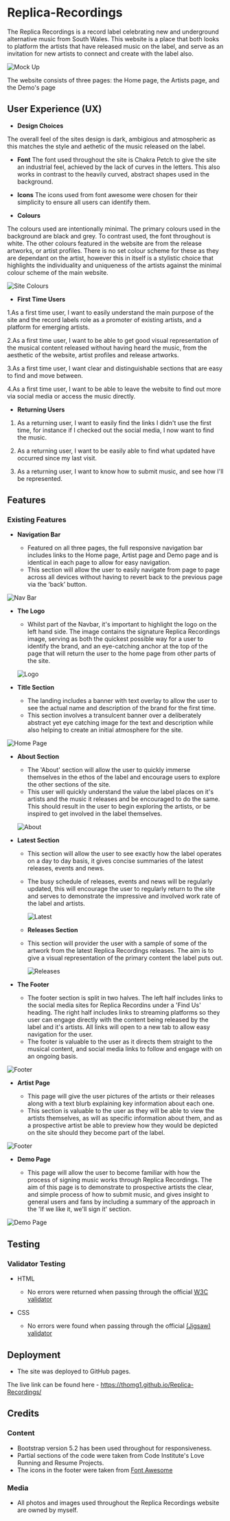 # Replica-Recordings

The Replica Recordings is a record label celebrating new and underground alternative music from South Wales. This website is a place that both looks to platform the artists that have released music on the label, and serve as an invitation for new artists to connect and create with the label also. 

![Mock Up](documentation/screenshots/mockups1.jpg)


The website consists of three pages: the Home page, the Artists page, and the Demo's page

## User Experience (UX)

- __Design Choices__

The overall feel of the sites design is dark, ambigious and atmospheric as this matches the style and aethetic of the music released on the label. 

- __Font__
The font used throughout the site is Chakra Petch to give the site an industrial feel, achieved by the lack of curves in the letters. This also works in contrast to the heavily curved, abstract shapes used in the background.

- __Icons__
The icons used from font awesome were chosen for their simplicity to ensure all users can identify them.

- __Colours__

The colours used are intentionally minimal. The primary colours used in the background are black and grey. To contrast used, the font throughout is white. 
The other colours featured in the website are from the release artworks, or artist profiles. There is no set colour scheme for these as they are dependant on the artist, however this in itself is a stylistic choice that highlights the individuality and uniqueness of the artists against the minimal colour scheme of the main website. 

![Site Colours](documentation/screenshots/site-colours.png)

- __First Time Users__

1.As a first time user, I want to easily understand the main purpose of the site and the record labels role as a promoter of existing artists, and a platform for emerging artists.

2.As a first time user, I want to be able to get good visual representation of the musical content released without having heard the music, from the aesthetic of the website, artist profiles and release artworks.

3.As a first time user, I want clear and distinguishable sections that are easy to find and move between. 

4.As a first time user, I want to be able to leave the website to find out more via social media or access the music directly.

- __Returning Users__

1. As a returning user, I want to easily find the links I didn't use the first time, for instance if I checked out the social media, I now want to find the music.

2. As a returning user, I want to be easily able to find what updated have occurred since my last visit. 

3. As a returning user, I want to know how to submit music, and see how I'll be represented. 



## Features 

### Existing Features

- __Navigation Bar__

  - Featured on all three pages, the full responsive navigation bar includes links to the Home page, Artist page and Demo page and is identical in each page to allow for easy navigation.
  - This section will allow the user to easily navigate from page to page across all devices without having to revert back to the previous page via the ‘back’ button. 

![Nav Bar](documentation/screenshots/navbar.png)

- __The Logo__
 
  - Whilst part of the Navbar, it's important to highlight the logo on the left hand side. The image contains the signature Replica Recordings image, serving as both the quickest possible way for a user to identify the brand, and an eye-catching anchor at the top of the page that will return the user to the home page from other parts of the site. 

  ![Logo](assets/images/replicalogo.jpg)
  

- __Title Section__

  - The landing includes a banner with text overlay to allow the user to see the actual name and description of the brand for the first time. 
  - This section involves a  transulcent banner over a deliberately abstract yet eye catching image for the text and description while also helping to create an initial atmosphere for the site.

![Home Page](documentation/screenshots/homepage.png)

- __About Section__

  - The 'About' section will allow the user to quickly immerse themselves in the ethos of the label and encourage users to explore the other sections of the site.
  - This user will quickly understand the value the label places on it's artists and the music it releases and be encouraged to do the same. This should result in the user to begin exploring the artists, or be inspired to get involved in the label themselves. 

  ![About](documentation/screenshots/about-screenshot.png)

- __Latest Section__

  - This section will allow the user to see exactly how the label operates on a day to day basis, it gives concise summaries of the latest releases, events and news.  
  - The busy schedule of releases, events and news will be regularly updated, this will encourage the user to regularly return to the site and serves to demonstrate the impressive and involved work rate of the label and artists. 

    ![Latest](documentation/screenshots/latest-screenshot.png)
  
  - __Releases Section__

  - This section will provider the user with a sample of some of the artwork from the latest Replica Recordings releases. The aim is to give a visual representation of the primary content the label puts out. 

     ![Releases](documentation/screenshots/releases-screenshot.png)

- __The Footer__ 

  - The footer section is split in two halves. The left half includes links to the social media sites for Replica Recordins under a 'Find Us' heading. The right half includes links to streaming platforms so they user can engage directly with the content being released by the label and it's artists. All links will open to a new tab to allow easy navigation for the user. 
  - The footer is valuable to the user as it directs them straight to the musical content, and social media links to follow and engage with on an ongoing basis. 

![Footer](documentation/screenshots/footer.png)

- __Artist Page__

  - This page will give the user pictures of the artists or their releases along with a text blurb explaining key information about each one. 
  - This section is valuable to the user as they will be able to view the artists themselves, as will as specific information about them, and as a prospective artist be able to preview how they would be depicted on the site should they become part of the label.  

![Footer](documentation/screenshots/artists.png)

- __Demo Page__

  - This page will allow the user to become familiar with how the process of signing music works through Replica Recordings. The aim of this page is to demonstrate to prospective artists the clear, and simple process of how to submit music, and gives insight to general users and fans by including a summary of the approach in the 'If we like it, we'll sign it' section.

![Demo Page](documentation/screenshots/demopage.png)

## Testing 


### Validator Testing 

- HTML
  - No errors were returned when passing through the official [W3C validator](https://validator.w3.org/nu/?doc=https%3A%2F%2Fcode-institute-org.github.io%2Flove-running-2.0%2Findex.html)

- CSS
  - No errors were found when passing through the official [(Jigsaw) validator](https://jigsaw.w3.org/css-validator/validator?uri=https%3A%2F%2Fvalidator.w3.org%2Fnu%2F%3Fdoc%3Dhttps%253A%252F%252Fcode-institute-org.github.io%252Flove-running-2.0%252Findex.html&profile=css3svg&usermedium=all&warning=1&vextwarning=&lang=en#css)


## Deployment


- The site was deployed to GitHub pages. 


The live link can be found here - https://thomg1.github.io/Replica-Recordings/ 


## Credits 

### Content 

- Bootstrap version 5.2 has been used throughout for responsiveness.
- Partial sections of the code were taken from Code Institute's Love Running and Resume Projects.
- The icons in the footer were taken from [Font Awesome](https://fontawesome.com/)


### Media

- All photos and images used throughout the Replica Recordings website are owned by myself. 
